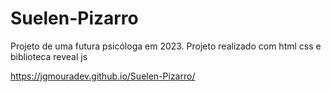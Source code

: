 # Suelen-Pizarro
Projeto de uma futura psicóloga em 2023.
Projeto realizado com html css e  biblioteca reveal js

https://jgmouradev.github.io/Suelen-Pizarro/
